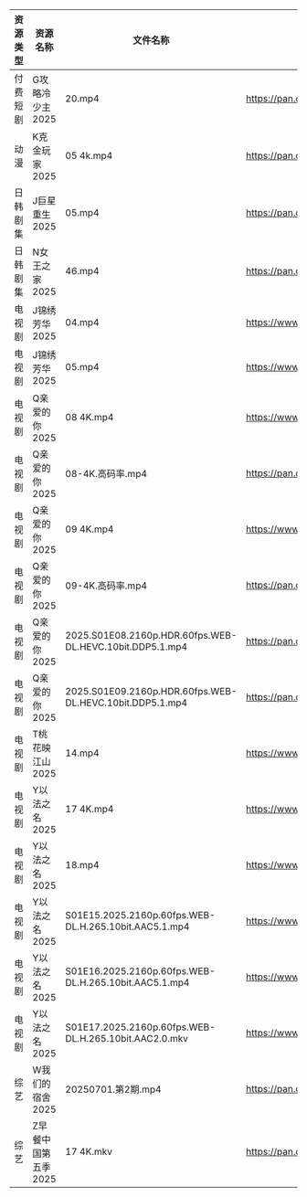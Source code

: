| 资源类型 | 资源名称         | 文件名称                                                     | 分享链接                                 | 更新时间                |
| ---- | ------------ | -------------------------------------------------------- | ------------------------------------ | ------------------- |
| 付费短剧 | G攻略冷少主2025   | 20.mp4                                                   | https://pan.quark.cn/s/1914edeeaf5d  | 2025-07-01 16:22:16 |
| 动漫   | K克金玩家2025    | 05 4k.mp4                                                | https://pan.quark.cn/s/746f246d3892  | 2025-07-01 16:26:14 |
| 日韩剧集 | J巨星重生2025    | 05.mp4                                                   | https://pan.quark.cn/s/7c0af2ff15ea  | 2025-07-01 16:25:04 |
| 日韩剧集 | N女王之家2025    | 46.mp4                                                   | https://pan.quark.cn/s/a85463f38f49  | 2025-07-01 16:29:29 |
| 电视剧  | J锦绣芳华2025    | 04.mp4                                                   | https://www.alipan.com/s/qHQkseRBx2r | 2025-07-01 20:03:31 |
| 电视剧  | J锦绣芳华2025    | 05.mp4                                                   | https://www.alipan.com/s/qHQkseRBx2r | 2025-07-01 20:03:31 |
| 电视剧  | Q亲爱的你2025    | 08 4K.mp4                                                | https://www.alipan.com/s/MprfDaHXNYu | 2025-07-01 18:03:35 |
| 电视剧  | Q亲爱的你2025    | 08-4K.高码率.mp4                                            | https://pan.quark.cn/s/1daa10912099  | 2025-07-01 16:30:40 |
| 电视剧  | Q亲爱的你2025    | 09 4K.mp4                                                | https://www.alipan.com/s/MprfDaHXNYu | 2025-07-01 18:03:34 |
| 电视剧  | Q亲爱的你2025    | 09-4K.高码率.mp4                                            | https://pan.quark.cn/s/1daa10912099  | 2025-07-01 16:30:50 |
| 电视剧  | Q亲爱的你2025    | 2025.S01E08.2160p.HDR.60fps.WEB-DL.HEVC.10bit.DDP5.1.mp4 | https://pan.quark.cn/s/1daa10912099  | 2025-07-01 16:30:55 |
| 电视剧  | Q亲爱的你2025    | 2025.S01E09.2160p.HDR.60fps.WEB-DL.HEVC.10bit.DDP5.1.mp4 | https://pan.quark.cn/s/1daa10912099  | 2025-07-01 16:30:59 |
| 电视剧  | T桃花映江山2025   | 14.mp4                                                   | https://www.alipan.com/s/2b6AjmS7RVi | 2025-07-01 20:03:43 |
| 电视剧  | Y以法之名2025    | 17 4K.mp4                                                | https://www.alipan.com/s/pQdH7sxTrRw | 2025-07-01 20:03:50 |
| 电视剧  | Y以法之名2025    | 18.mp4                                                   | https://www.alipan.com/s/pQdH7sxTrRw | 2025-07-01 20:03:50 |
| 电视剧  | Y以法之名2025    | S01E15.2025.2160p.60fps.WEB-DL.H.265.10bit.AAC5.1.mp4    | https://www.alipan.com/s/pQdH7sxTrRw | 2025-07-01 20:03:49 |
| 电视剧  | Y以法之名2025    | S01E16.2025.2160p.60fps.WEB-DL.H.265.10bit.AAC5.1.mp4    | https://www.alipan.com/s/pQdH7sxTrRw | 2025-07-01 20:03:49 |
| 电视剧  | Y以法之名2025    | S01E17.2025.2160p.60fps.WEB-DL.H.265.10bit.AAC2.0.mkv    | https://www.alipan.com/s/pQdH7sxTrRw | 2025-07-01 20:03:48 |
| 综艺   | W我们的宿舍2025   | 20250701.第2期.mp4                                         | https://pan.quark.cn/s/f9a388d84b7d  | 2025-07-01 16:42:54 |
| 综艺   | Z早餐中国第五季2025 | 17 4K.mkv                                                | https://pan.quark.cn/s/8bf6a96b483b  | 2025-07-01 16:39:09 |
